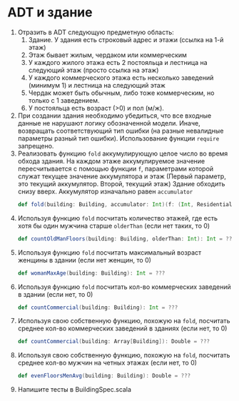 # ADT и здание
1. Отразить в ADT следующую предметную область:
    1. Здание. У здания есть строковый адрес и этажи (ссылка на 1-й этаж)
    1. Этаж бывает жилым, чердаком или коммерческим
    1. У каждого жилого этажа есть 2 постояльца и лестница на следующий этаж (просто ссылка на этаж)
    1. У каждого коммерческого этажа есть несколько заведений (минимум 1) и лестница на следующий этаж
    1. Чердак может быть обычным, либо тоже коммерческим, но только с 1 заведением.
    1. У постояльца есть возраст (>0) и пол (м/ж).
1. При создании здания необходимо убедиться, что все входные данные не нарушают логику обозначенной модели. Иначе, возвращать соответствующий тип ошибки (на разные невалидные параметры разный тип ошибки). Использование функции `require` запрещено. 
1. Реализовать функцию `fold` аккумулирующую целое число во время обхода здания. На каждом этаже аккумулируемое значение пересчитывается с помощью функции `f`, параметрами которой служат текущее значение аккумулятора и этаж (Первый параметр, это текущий аккумулятор. Второй, текущий этаж)
Здание обходить снизу вверх. Аккумулятор изначально равен `accumulator`
    ```scala
    def fold(building: Building, accumulator: Int)(f: (Int, ResidentialFloor) => Int): Int = ???
    ```
1. Используя функцию `fold` посчитать количество этажей, где есть хотя бы один мужчина старше `olderThan`
(если нет таких, то 0)
    ```scala
    def countOldManFloors(building: Building, olderThan: Int): Int = ???
    ```
1. Используя функцию `fold` посчитать максимальный возраст женщины в здании
(если нет женщин, то 0)
    ```scala
    def womanMaxAge(building: Building): Int = ???
    ```
1. Используя функцию `fold` посчитать кол-во коммерческих заведений в здании (если нет, то 0)
    ```scala
    def countCommercial(building: Building): Int = ???
    ```
1. Используя свою собственную функцию, похожую на `fold`, посчитать среднее кол-во коммерческих заведений в зданиях (если нет, то 0)
    ```scala
    def countCommercial(building: Array[Building]): Double = ???
    ```
1. Используя свою собственную функцию, похожую на `fold`, посчитать среднее кол-во мужчин на четных этажах (если нет, то 0)
    ```scala
    def evenFloorsMenAvg(building: Building): Double = ???
    ```
1. Напишите тесты в BuildingSpec.scala
